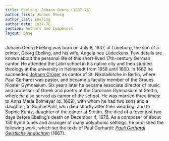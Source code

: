 ```yaml
---
title: Ebeling, Johann Georg (1637-76)
author_first: Johann Georg
author_last: Ebeling
author_date: 1637-76
section: Authors and Composers
layout: page
---
```


Johann Georg Ebeling was born on July 8, 1637, at Lüneburg, the son of a printer, Georg Ebeling, and his wife, Angela nee Lüdeckens. Few details are known about the personal life of this short-lived 17th-century German cantor. He attended the Latin school in his native city and then studied theology at the university in Helmstedt from 1658 until 1660. In 1662 he succeeded [Johann Crüger](/authors/crüger) as cantor of St. Nikolaikirche in Berlin, where Paul Gerhardt was pastor, and became a faculty member of the Graues Kloster Gymnasium. Six years later he became associate director of music and professor of Greek and poetry at the Carolinen Gymnasium at Stettin, where he also served as cantor of the school. He was married three times: to Anna Maria Bolmeyer (d. 1669), with whom he had two sons and a daughter; to Sophie Pahl, who died shortly after their wedding; and to Sophie Kuntz, daughter of the cantor at Stettin. She died of a fever just two days before Ebeling’s death on December 4, 1676. As a composer of about 150 hymn tunes and arranger of many polyphonic settings, he published the following work, which set the texts of Paul Gerhardt: [_Pauli Gerhardi Geistliche Andachten_](/sources/pauli_gerhardi) (1667).


​			
​		